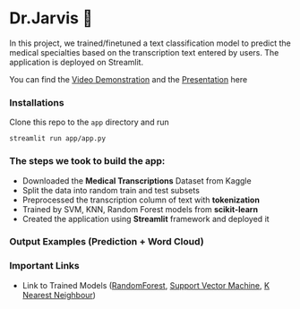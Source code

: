 # Dr.Jarvis 💉
In this project, we trained/finetuned a text classification model to predict the medical specialties based on the transcription text entered by users. The application is deployed on Streamlit. 

You can find the [Video Demonstration]() and the [Presentation]() here

### Installations 
Clone this repo to the ```app``` directory and run 
```
streamlit run app/app.py
```

### The steps we took to build the app:
* Downloaded the **Medical Transcriptions** Dataset from Kaggle
* Split the data into random train and test subsets
* Preprocessed the transcription column of text with **tokenization**
* Trained by SVM, KNN, Random Forest models from **scikit-learn**
* Created the application using **Streamlit** framework and deployed it 


### Output Examples (Prediction + Word Cloud)

### Important Links

- Link to Trained Models ([RandomForest](https://www.kaggle.com/kushaldev75/text-classifier-random-forest), [Support Vector Machine](https://www.kaggle.com/kushaldev75/text-classifier-svm), [K Nearest Neighbour](https://www.kaggle.com/kushaldev75/text-classifier-knn))
